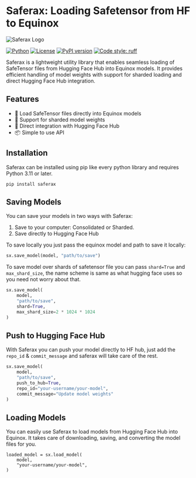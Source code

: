 # Saferax: Loading Safetensor from HF to Equinox

![Saferax Logo](imgs/logo.jpg)

[![Python](https://img.shields.io/badge/Python-3.11+-blue.svg)](https://www.python.org/downloads/)
[![License](https://img.shields.io/badge/License-Apache%202.0-blue.svg)](https://opensource.org/licenses/Apache-2.0)
[![PyPI version](https://badge.fury.io/py/saferax.svg)](https://badge.fury.io/py/saferax)
[![Code style: ruff](https://img.shields.io/badge/code%20style-ruff-000000.svg)](https://github.com/astral-sh/ruff)

Saferax is a lightweight utility library that enables seamless loading of SafeTensor files from Hugging Face Hub into Equinox models. It provides efficient handling of model weights with support for sharded loading and direct Hugging Face Hub integration.

## Features

- 🔄 Load SafeTensor files directly into Equinox models
- 💾 Support for sharded model weights
- 🤗 Direct integration with Hugging Face Hub
- 📦 Simple to use API

## Installation

Saferax can be installed using pip like every python library and requires Python 3.11 or later.

```text
pip install saferax
```

## Saving Models

You can save your models in two ways with Saferax:
1. Save to your computer: Consolidated or Sharded.
2. Save directly to Hugging Face Hub

To save locally you just pass the equinox model and path to save it locally:

```python
sx.save_model(model, "path/to/save")
```

To save model over shards of safetensor file you can pass `shard=True` and `max_shard_size`, the name scheme is same as what hugging face uses so you need not worry about that.

```python
sx.save_model(
    model,
    "path/to/save",
    shard=True,
    max_shard_size=2 * 1024 * 1024
)
```

## Push to Hugging Face Hub

With Saferax you can push your model directly to HF hub, just add the `repo_id` & `commit_message` and saferax will take care of the rest.

```python
sx.save_model(
    model,
    "path/to/save",
    push_to_hub=True,
    repo_id="your-username/your-model",
    commit_message="Update model weights"
)
```

## Loading Models

You can easily use Saferax to load models from Hugging Face Hub into Equinox. It takes care of downloading, saving, and converting the model files for you.

```
loaded_model = sx.load_model(
    model,
    "your-username/your-model",
)
```


